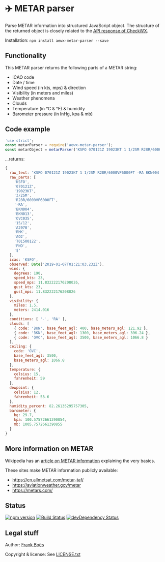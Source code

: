 ✈️ METAR parser
===============

Parse METAR information into structured JavaScript object. The structure of the returned object is closely related to the [API response of CheckWX](https://api.checkwx.com/#metar-fields).

Installation: `npm install aewx-metar-parser --save`

Functionality
-------------

This METAR parser returns the following parts of a METAR string:

* ICAO code
* Date / time
* Wind speed (in kts, mps) & direction
* Visibility (in meters and miles)
* Weather phenomena
* Clouds
* Temperature (in °C & °F) & humidity
* Barometer pressure (in InHg, kpa & mb)

Code example
------------

```javascript
'use strict';
const metarParser = require('aewx-metar-parser');
const metarObject = metarParser('KSFO 070121Z 19023KT 1 1/2SM R28R/6000VP6000FT -RA BKN004 BKN013 OVC035 15/12 A2970 RMK AO2 T01500122 PNO $');

```

…returns:

```javascript
{
  raw_text: 'KSFO 070121Z 19023KT 1 1/2SM R28R/6000VP6000FT -RA BKN004 BKN013 OVC035 15/12 A2970 RMK AO2 T01500122 PNO $',
  raw_parts: [
    'KSFO',
    '070121Z',
    '19023KT',
    '3/2SM',
    'R28R/6000VP6000FT',
    '-RA',
    'BKN004',
    'BKN013',
    'OVC035',
    '15/12',
    'A2970',
    'RMK',
    'AO2',
    'T01500122',
    'PNO',
    '$'
  ],
  icao: 'KSFO',
  observed: Date('2019-01-07T01:21:03.232Z'),
  wind: {
    degrees: 190,
    speed_kts: 23,
    speed_mps: 11.832222176208026,
    gust_kts: 23,
    gust_mps: 11.832222176208026
  },
  visibility: {
    miles: 1.5,
    meters: 2414.016
  },
  conditions: [ '-', 'RA' ],
  clouds: [
    { code: 'BKN', base_feet_agl: 400, base_meters_agl: 121.92 },
    { code: 'BKN', base_feet_agl: 1300, base_meters_agl: 396.24 },
    { code: 'OVC', base_feet_agl: 3500, base_meters_agl: 1066.8 }
  ],
  ceiling: {
    code: 'OVC',
    base_feet_agl: 3500,
    base_meters_agl: 1066.8
  },
  temperature: {
    celsius: 15,
    fahrenheit: 59
  },
  dewpoint: {
    celsius: 12,
    fahrenheit: 53.6
  },
  humidity_percent: 82.26135295757305,
  barometer: {
    hg: 29.7,
    kpa: 100.57572661390854,
    mb: 1005.7572661390855
  }
}
```



More information on METAR
--------------------------

Wikipedia has an [article on METAR information](https://en.wikipedia.org/wiki/METAR) explaining the very basics.

These sites make METAR information publicly available:

* https://en.allmetsat.com/metar-taf/
* https://aviationweather.gov/metar
* https://metars.com/

Status
-------

[![npm version](https://badge.fury.io/js/aewx-metar-parser.svg)](https://badge.fury.io/js/aewx-metar-parser)
[![Build Status](https://travis-ci.org/fboes/metar-parser.svg?branch=master)](https://travis-ci.org/fboes/metar-parser)
[![devDependency Status](https://david-dm.org/fboes/metar-parser/dev-status.svg)](https://david-dm.org/fboes/metar-parser?type=dev)

Legal stuff
-----------

Author: [Frank Boës](http://3960.org)

Copyright & license: See [LICENSE.txt](LICENSE.txt)
